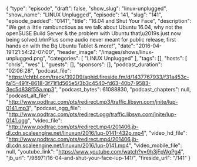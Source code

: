 {
  "type": "episode",
  "draft": false,
  "show_slug": "linux-unplugged",
  "show_name": "LINUX Unplugged",
  "episode": 141,
  "slug": "141",
  "episode_padded": "0141",
  "title": "16.04 and Shut Your Face",
  "description": "We get a little rambunctious as we talk about Ubuntu 16.04, why not the openSUSE Build Server & the problem with Ubuntu that\u2019s just now being solved.\n\nPlus some audio never meant for public release, first hands on with the Bq Ubuntu Tablet & more!",
  "date": "2016-04-19T21:54:22-07:00",
  "header_image": "/images/shows/linux-unplugged.png",
  "categories": [
    "LINUX Unplugged"
  ],
  "tags": [],
  "hosts": [
    "chris",
    "wes"
  ],
  "guests": [],
  "sponsors": [],
  "podcast_duration": "02:06:28",
  "podcast_file": "https://chtbl.com/track/392D9/aphid.fireside.fm/d/1437767933/f31a453c-fa15-491f-8618-3f71f1d565e5/3b3c4540-fd63-40b7-9583-3ec5d838f55a.mp3",
  "podcast_bytes": 61088830,
  "podcast_chapters": null,
  "podcast_alt_file": "http://www.podtrac.com/pts/redirect.mp3/traffic.libsyn.com/jnite/lup-0141.mp3",
  "podcast_ogg_file": "http://www.podtrac.com/pts/redirect.ogg/traffic.libsyn.com/jnite/lup-0141.ogg",
  "video_file": "http://www.podtrac.com/pts/redirect.mp4/201406.jb-dl.cdn.scaleengine.net/linuxun/2016/lup-0141-432p.mp4",
  "video_hd_file": "http://www.podtrac.com/pts/redirect.mp4/201406.jb-dl.cdn.scaleengine.net/linuxun/2016/lup-0141.mp4",
  "video_mobile_file": null,
  "youtube_link": "https://www.youtube.com/watch?v=9h3jFpWgPg4",
  "jb_url": "/98971/16-04-and-shut-your-face-lup-141/",
  "fireside_url": "/141"
}

